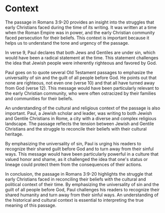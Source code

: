 # Context

The passage in Romans 3:9-20 provides an insight into the struggles that early Christians faced during the time of its writing. It was written at a time when the Roman Empire was in power, and the early Christian community faced persecution for their beliefs. This context is important because it helps us to understand the tone and urgency of the passage.

In verse 9, Paul declares that both Jews and Gentiles are under sin, which would have been a radical statement at the time. This statement challenges the idea that Jewish people were inherently righteous and favored by God.

Paul goes on to quote several Old Testament passages to emphasize the universality of sin and the guilt of all people before God. He points out that none are righteous, not even one (verse 10) and that all have turned away from God (verse 12). This message would have been particularly relevant to the early Christian community, who were often ostracized by their families and communities for their beliefs.

An understanding of the cultural and religious context of the passage is also important. Paul, a Jewish scholar and leader, was writing to both Jewish and Gentile Christians in Rome, a city with a diverse and complex religious landscape. The passage reflects the tension between Jewish and Gentile Christians and the struggle to reconcile their beliefs with their cultural heritage.

By emphasizing the universality of sin, Paul is urging his readers to recognize their shared guilt before God and to turn away from their sinful ways. This message would have been particularly powerful in a culture that valued honor and shame, as it challenged the idea that one's status or lineage could protect them from the consequences of their actions.

In conclusion, the passage in Romans 3:9-20 highlights the struggle that early Christians faced in reconciling their beliefs with the cultural and political context of their time. By emphasizing the universality of sin and the guilt of all people before God, Paul challenges his readers to recognize their shared humanity and turn away from their sinful ways. An understanding of the historical and cultural context is essential to interpreting the true meaning of this passage.